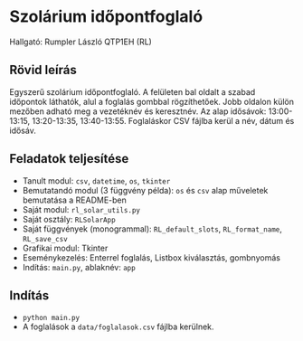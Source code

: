 # Szolárium időpontfoglaló 

Hallgató: Rumpler László QTP1EH (RL)

## Rövid leírás
Egyszerű szolárium időpontfoglaló. A felületen bal oldalt a szabad időpontok láthatók, alul a foglalás gombbal rögzíthetőek. Jobb oldalon külön mezőben adható meg a vezetéknév és keresztnév. Az alap idősávok: 13:00-13:15, 13:20-13:35, 13:40-13:55. Foglaláskor CSV fájlba kerül a név, dátum és idősáv.

## Feladatok teljesítése 
- Tanult modul: `csv`, `datetime`, `os`, `tkinter`
- Bemutatandó modul (3 függvény példa): `os` és `csv` alap műveletek bemutatása a README-ben
- Saját modul: `rl_solar_utils.py`
- Saját osztály: `RLSolarApp`
- Saját függvények (monogrammal): `RL_default_slots`, `RL_format_name`, `RL_save_csv`
- Grafikai modul: Tkinter
- Eseménykezelés: Enterrel foglalás, Listbox kiválasztás, gombnyomás
- Indítás: `main.py`, ablaknév: `app`

## Indítás
- `python main.py` 
- A foglalások a `data/foglalasok.csv` fájlba kerülnek.
